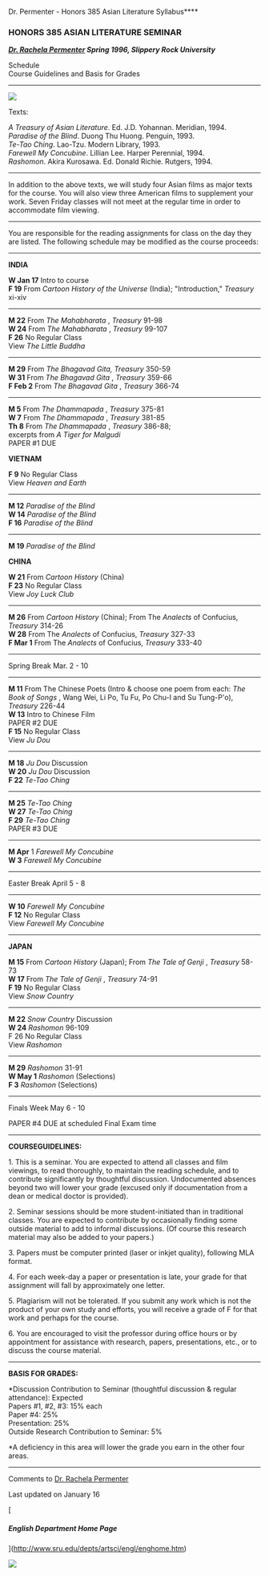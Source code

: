 Dr. Permenter - Honors 385 Asian Literature Syllabus****

### **HONORS 385 ASIAN LITERATURE SEMINAR**

_**[Dr. Rachela Permenter](mailto:rrp@sruvm.sru.edu) Spring 1996, Slippery
Rock University**_

Schedule  
Course Guidelines and Basis for Grades  

* * *

  
![](buddha.gif)

Texts:

_A Treasury of Asian Literature_. Ed. J.D. Yohannan. Meridian, 1994.  
_Paradise of the Blind_. Duong Thu Huong. Penguin, 1993.  
_Te-Tao Ching_. Lao-Tzu. Modern Library, 1993.  
_Farewell My Concubine_. Lillian Lee. Harper Perennial, 1994.  
_Rashomon_. Akira Kurosawa. Ed. Donald Richie. Rutgers, 1994.  
  

* * *

In addition to the above texts, we will study four Asian films as major texts
for the course. You will also view three American films to supplement your
work. Seven Friday classes will not meet at the regular time in order to
accommodate film viewing.

* * *

You are responsible for the reading assignments for class on the day they are
listed. The following schedule may be modified as the course proceeds:

* * *

**INDIA**

**W Jan 17** Intro to course  
**F 19** From _Cartoon History of the Universe_ (India); "Introduction,"
_Treasury_ xi-xiv

* * *

**M 22** From _The Mahabharata_ , _Treasury_ 91-98  
**W 24** From _The Mahabharata_ , _Treasury_ 99-107  
**F 26** No Regular Class  
View _The Little Buddha_

* * *

**M 29** From _The Bhagavad Gita,_ _Treasury_ 350-59  
**W 31** From _The Bhagavad Gita_ , _Treasury_ 359-66  
**F Feb 2** From _The Bhagavad Gita_ , _Treasury_ 366-74

* * *

**M 5** From _The Dhammapada_ , _Treasury_ 375-81  
**W 7** From _The Dhammapada_ , _Treasury_ 381-85  
**Th 8** From _The Dhammapada_ , _Treasury_ 386-88;  
excerpts from _A Tiger for Malgudi_  
PAPER #1 DUE

**VIETNAM**

**F 9** No Regular Class  
View _Heaven and Earth_

* * *

**M 12** _Paradise of the Blind_  
**W 14** _Paradise of the Blind_  
**F 16** _Paradise of the Blind_

* * *

**M 19** _Paradise of the Blind_

**CHINA**

**W 21** From _Cartoon History_ (China)  
**F 23** No Regular Class  
View _Joy Luck Club_

* * *

**M 26** From _Cartoon History_ (China); From The _Analects_ of Confucius,
_Treasury_ 314-26  
**W 28** From The _Analects_ of Confucius, _Treasury_ 327-33  
**F Mar 1** From The _Analects_ of Confucius, _Treasury_ 333-40

* * *

Spring Break Mar. 2 - 10

* * *

**M 11** From The Chinese Poets (Intro & choose one poem from each: _The Book
of Songs_ , Wang Wei, Li Po, Tu Fu, Po Chu-I and Su Tung-P'o), _Treasury_
226-44  
**W 13** Intro to Chinese Film  
PAPER #2 DUE  
**F 15** No Regular Class  
View _Ju Dou_

* * *

**M 18** _Ju Dou_ Discussion  
**W 20** _Ju Dou_ Discussion  
**F 22** _Te-Tao Ching_

* * *

**M 25** _Te-Tao Ching_  
**W 27** _Te-Tao Ching_  
**F 29** _Te-Tao Ching_  
PAPER #3 DUE

* * *

**M Apr** 1 _Farewell My Concubine_  
**W 3** _Farewell My Concubine_  

* * *

Easter Break April 5 - 8

* * *

**W 10** _Farewell My Concubine_  
**F 12** No Regular Class  
View _Farewell My Concubine_

* * *

**JAPAN**

**M 15** From _Cartoon History_ (Japan); From _The Tale of Genji_ , _Treasury_
58-73  
**W 17** From _The Tale of Genji_ , _Treasury_ 74-91  
**F 19** No Regular Class  
View _Snow Country_

* * *

**M 22** _Snow Country_ Discussion  
**W 24** _Rashomon_ 96-109  
F 26 No Regular Class  
View _Rashomon_

* * *

**M 29** _Rashomon_ 31-91  
**W May 1** _Rashomon_ (Selections)  
**F 3** _Rashomon_ (Selections)

* * *

Finals Week May 6 - 10

PAPER #4 DUE at scheduled Final Exam time

* * *

**COURSEGUIDELINES:**

1\. This is a seminar. You are expected to attend all classes and film
viewings, to read thoroughly, to maintain the reading schedule, and to
contribute significantly by thoughtful discussion. Undocumented absences
beyond two will lower your grade (excused only if documentation from a dean or
medical doctor is provided).

2\. Seminar sessions should be more student-initiated than in traditional
classes. You are expected to contribute by occasionally finding some outside
material to add to informal discussions. (Of course this research material may
also be added to your papers.)

3\. Papers must be computer printed (laser or inkjet quality), following MLA
format.

4\. For each week-day a paper or presentation is late, your grade for that
assignment will fall by approximately one letter.

5\. Plagiarism will not be tolerated. If you submit any work which is not the
product of your own study and efforts, you will receive a grade of F for that
work and perhaps for the course.

6\. You are encouraged to visit the professor during office hours or by
appointment for assistance with research, papers, presentations, etc., or to
discuss the course material.

* * *

**BASIS FOR GRADES:**

*Discussion Contribution to Seminar (thoughtful discussion  & regular attendance): Expected  
Papers #1, #2, #3: 15% each  
Paper #4: 25%  
Presentation: 25%  
Outside Research Contribution to Seminar: 5%

*A deficiency in this area will lower the grade you earn in the other four areas. 

* * *

Comments to [Dr. Rachela Permenter](mailto:rrp@sruvm.sru.edu)

Last updated on January 16

[

##### English Department Home Page

](http://www.sru.edu/depts/artsci/engl/enghome.htm)

[![](ulogo1.gif)](http://www.sru.edu)

